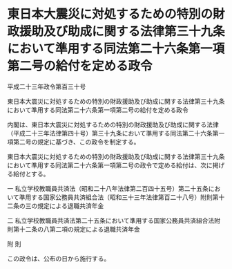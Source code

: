 # 東日本大震災に対処するための特別の財政援助及び助成に関する法律第三十九条において準用する同法第二十六条第一項第二号の給付を定める政令

平成二十三年政令第百三十号

東日本大震災に対処するための特別の財政援助及び助成に関する法律第三十九条において準用する同法第二十六条第一項第二号の給付を定める政令

内閣は、東日本大震災に対処するための特別の財政援助及び助成に関する法律（平成二十三年法律第四十号）第三十九条において準用する同法第二十六条第一項第二号の規定に基づき、この政令を制定する。

東日本大震災に対処するための特別の財政援助及び助成に関する法律第三十九条において準用する同法第二十六条第一項第二号の政令で定める給付は、次に掲げる給付とする。

一 私立学校教職員共済法（昭和二十八年法律第二百四十五号）第二十五条において準用する国家公務員共済組合法（昭和三十三年法律第百二十八号）附則第十二条の三の規定による退職共済年金

二 私立学校教職員共済法第二十五条において準用する国家公務員共済組合法附則第十二条の八第二項の規定による退職共済年金

附 則

この政令は、公布の日から施行する。
